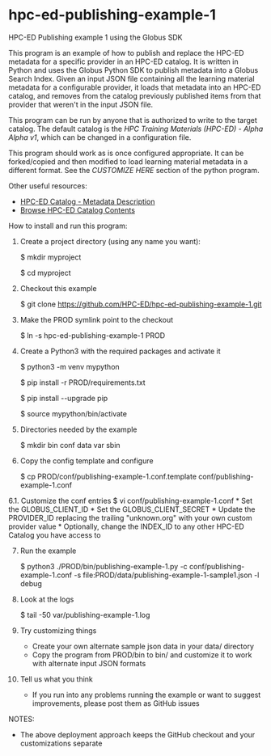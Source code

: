 # hpc-ed-publishing-example-1

HPC-ED Publishing example 1 using the Globus SDK

This program is an example of how to publish and replace the HPC-ED metadata for a specific provider in an HPC-ED catalog. It is written in Python and uses the Globus Python SDK to publish metadata into a Globus Search Index. Given an input JSON file containing all the learning material metadata for a configurable provider, it loads that metadata into an HPC-ED catalog, and removes from the catalog previously published items from that provider that weren't in the input JSON file.

This program can be run by anyone that is authorized to write to the target catalog. The default catalog is the *HPC Training Materials (HPC-ED) - Alpha Alpha v1*, which can be changed in a configuration file.

This program should work as is once configured appropriate. It can be forked/copied and then modified to load learning material metadata in a different format. See the *CUSTOMIZE HERE* section of the python program.

Other useful resources:
* [HPC-ED Catalog - Metadata Description](https://docs.google.com/document/d/13UIGaOyqoHw8KlyF5RwnxQ5Gei18Bx99s_NnO9Ry1Ok/edit#heading=h.evhvfeffuwax)
* [Browse HPC-ED Catalog Contents](https://search-pilot.operations.access-ci.org)

How to install and run this program:

1. Create a project directory (using any name you want):

    $ mkdir myproject

    $ cd myproject

2. Checkout this example

    $ git clone https://github.com/HPC-ED/hpc-ed-publishing-example-1.git

3. Make the PROD symlink point to the checkout

    $ ln -s hpc-ed-publishing-example-1 PROD

4. Create a Python3 with the required packages and activate it

    $ python3 -m venv mypython

    $ pip install -r PROD/requirements.txt

    $ pip install --upgrade pip

    $ source mypython/bin/activate

5. Directories needed by the example

    $ mkdir bin conf data var sbin

6. Copy the config template and configure

    $ cp PROD/conf/publishing-example-1.conf.template conf/publishing-example-1.conf

6.1. Customize the conf entries
    $ vi conf/publishing-example-1.conf
	* Set the GLOBUS_CLIENT_ID
	* Set the GLOBUS_CLIENT_SECRET
	* Update the PROVIDER_ID replacing the trailing "unknown.org" with your own custom provider value
	* Optionally, change the INDEX_ID to any other HPC-ED Catalog you have access to
    
7. Run the example

    $ python3 ./PROD/bin/publishing-example-1.py -c conf/publishing-example-1.conf -s file:PROD/data/publishing-example-1-sample1.json -l debug

8. Look at the logs

    $ tail -50 var/publishing-example-1.log

9. Try customizing things
	* Create your own alternate sample json data in your data/ directory
	* Copy the program from PROD/bin to bin/ and customize it to work with alternate input JSON formats
    
10. Tell us what you think

	* If you run into any problems running the example or want to suggest improvements, please post them as GitHub issues

NOTES:

* The above deployment approach keeps the GitHub checkout and your customizations separate
